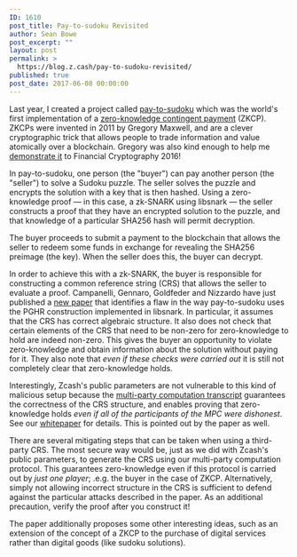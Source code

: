 ```yaml
---
ID: 1610
post_title: Pay-to-sudoku Revisited
author: Sean Bowe
post_excerpt: ""
layout: post
permalink: >
  https://blog.z.cash/pay-to-sudoku-revisited/
published: true
post_date: 2017-06-08 00:00:00
---
```

<p>Last year, I created a project called <a class="reference external" href="https://github.com/zcash/pay-to-sudoku">pay-to-sudoku</a> which was the world's first implementation of a <a class="reference external" href="https://en.bitcoin.it/wiki/Zero_Knowledge_Contingent_Payment">zero-knowledge contingent payment</a> (ZKCP). ZKCPs were invented in 2011 by Gregory Maxwell, and are a clever cryptographic trick that allows people to trade information and value atomically over a blockchain. Gregory was also kind enough to help me <a class="reference external" href="/science-roundup/">demonstrate it</a> to Financial Cryptography 2016!</p>
<p>In pay-to-sudoku, one person (the "buyer") can pay another person (the "seller") to solve a Sudoku puzzle. The seller solves the puzzle and encrypts the solution with a key that is then hashed. Using a zero-knowledge proof ― in this case, a zk-SNARK using libsnark ― the seller constructs a proof that they have an encrypted solution to the puzzle, and that knowledge of a particular SHA256 hash will permit decryption.</p>
<p>The buyer proceeds to submit a payment to the blockchain that allows the seller to redeem some funds in exchange for revealing the SHA256 preimage (the key). When the seller does this, the buyer can decrypt.</p>
<p>In order to achieve this with a zk-SNARK, the buyer is responsible for constructing a common reference string (CRS) that allows the seller to evaluate a proof. Campanelli, Gennaro, Goldfeder and Nizzardo have just published a <a class="reference external" href="http://stevengoldfeder.com/papers/ZKCSP.pdf">new paper</a> that identifies a flaw in the way pay-to-sudoku uses the PGHR construction implemented in libsnark. In particular, it assumes that the CRS has correct algebraic structure. It also does not check that certain elements of the CRS  that need to be non-zero for zero-knowledge to hold are indeed non-zero. This gives the buyer an opportunity to violate zero-knowledge and obtain information about the solution without paying for it. They also note that <em>even if these checks were carried out</em> it is still not completely clear that zero-knowledge holds.</p>
<p>Interestingly, Zcash's public parameters are not vulnerable to this kind of malicious setup because the <a class="reference external" href="https://github.com/zcash/mpc#transcript-verification">multi-party computation transcript</a> guarantees the correctness of the CRS structure, and enables proving that zero-knowledge holds <em>even if all of the participants of the MPC were dishonest</em>. See our <a class="reference external" href="http://eprint.iacr.org/2017/602.pdf">whitepaper</a> for details. This is pointed out by the paper as well.</p>
<p>There are several mitigating steps that can be taken when using a third-party CRS. The most secure way would be, just as we did with Zcash's public parameters, to generate the CRS  using our multi-party computation protocol. This guarantees zero-knowledge even if this protocol is carried out by <em>just one player</em>; .e.g. the buyer in the case of ZKCP. Alternatively, simply not allowing incorrect structure in the CRS is sufficient to defend against the particular attacks described in the paper. As an additional precaution, verify the proof after you construct it!</p>
<p>The paper additionally proposes some other interesting ideas, such as an extension of the concept of a ZKCP to the purchase of digital services rather than digital goods (like sudoku solutions).</p>